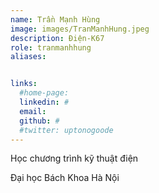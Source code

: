 ```yaml
---
name: Trần Mạnh Hùng
image: images/TranManhHung.jpeg
description: Điện-K67
role: tranmanhhung
aliases:


links:
  #home-page: 
  linkedin: #
  email: 
  github: #
  #twitter: uptonogoode
---
```


Học chương trình kỹ thuật điện

Đại học Bách Khoa Hà Nội
